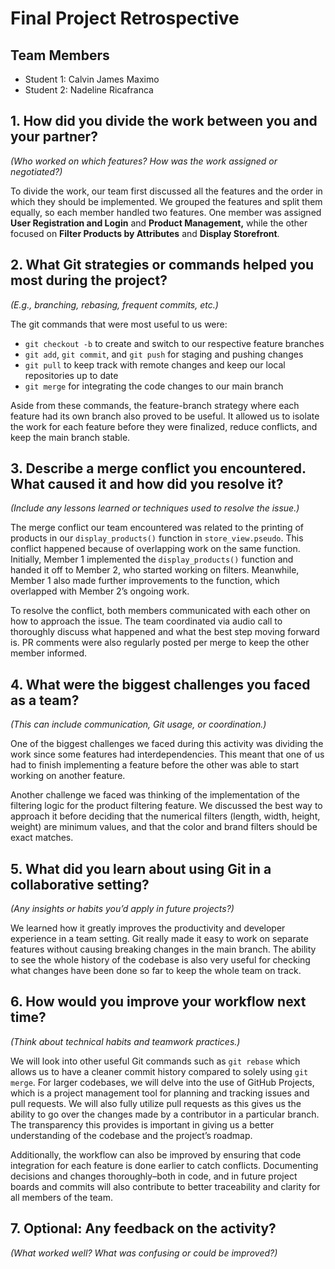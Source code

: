 # Final Project Retrospective

## Team Members
- Student 1: Calvin James Maximo
- Student 2: Nadeline Ricafranca

## 1. How did you divide the work between you and your partner?
_(Who worked on which features? How was the work assigned or negotiated?)_

To divide the work, our team first discussed all the features and the order in which they should be implemented. We grouped the features and split them equally, so each member handled two features. One member was assigned **User Registration and Login** and **Product Management,** while the other focused on **Filter Products by Attributes** and **Display Storefront**.

## 2. What Git strategies or commands helped you most during the project?
_(E.g., branching, rebasing, frequent commits, etc.)_

The git commands that were most useful to us were:

- `git checkout -b` to create and switch to our respective feature branches
- `git add`, `git commit`, and `git push` for staging and pushing changes
- `git pull` to keep track with remote changes and keep our local repositories up to date
- `git merge` for integrating the code changes to our main branch

Aside from these commands, the feature-branch strategy where each feature had its own branch also proved to be useful. It allowed us to isolate the work for each feature before they were finalized, reduce conflicts, and keep the main branch stable.

## 3. Describe a merge conflict you encountered. What caused it and how did you resolve it?
_(Include any lessons learned or techniques used to resolve the issue.)_

The merge conflict our team encountered was related to the printing of products in our `display_products()` function in `store_view.pseudo`. This conflict happened because of overlapping work on the same function. Initially, Member 1 implemented the `display_products()` function and handed it off to Member 2, who started working on filters. Meanwhile, Member 1 also made further improvements to the function, which overlapped with Member 2’s ongoing work. 

To resolve the conflict, both members communicated with each other on how to approach the issue. The team coordinated via audio call to thoroughly discuss what happened and what the best step moving forward is. PR comments were also regularly posted per merge to keep the other member informed.
 
## 4. What were the biggest challenges you faced as a team?
_(This can include communication, Git usage, or coordination.)_

One of the biggest challenges we faced during this activity was dividing the work since some features had interdependencies. This meant that one of us had to finish implementing a feature before the other was able to start working on another feature. 

Another challenge we faced was thinking of the implementation of the filtering logic for the product filtering feature. We discussed the best way to approach it before deciding that the numerical filters (length, width, height, weight) are minimum values, and that the color and brand filters should be exact matches.

## 5. What did you learn about using Git in a collaborative setting?
_(Any insights or habits you’d apply in future projects?)_

We learned how it greatly improves the productivity and developer experience in a team setting. Git really made it easy to work on separate features without causing breaking changes in the main branch. The ability to see the whole history of the codebase is also very useful for checking what changes have been done so far to keep the whole team on track.

## 6. How would you improve your workflow next time?
_(Think about technical habits and teamwork practices.)_

We will look into other useful Git commands such as `git rebase` which allows us to have a cleaner commit history compared to solely using `git merge`. For larger codebases, we will delve into the use of GitHub Projects, which is a project management tool for planning and tracking issues and pull requests. We will also fully utilize pull requests as this gives us the ability to go over the changes made by a contributor in a particular branch. The transparency this provides is important in giving us a better understanding of the codebase and the project’s roadmap.   

Additionally, the workflow can also be improved by ensuring that code integration for each feature is done earlier to catch conflicts. Documenting decisions and changes thoroughly–both in code, and in future project boards and commits will also contribute to better traceability and clarity for all members of the team.
 
## 7. Optional: Any feedback on the activity?
_(What worked well? What was confusing or could be improved?)_

